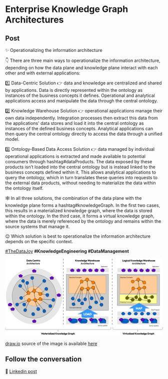 # Enterprise Knowledge Graph Architectures

## Post
✨ Operationalizing the information architecture

👇 There are three main ways to operationalize the information architecture, depending on how the data plane and knowledge plane interact with each other and with external applications:

1️⃣ Data-Centric Solution 👉 data and knowledge are centralized and shared by applications. Data is directly represented within the ontology as instances of the business concepts it defines. Operational and analytical applications access and manipulate the data through the central ontology.

2️⃣ Knowledge Warehouse Solution 👉 operational applications manage their own data independently. Integration processes then extract this data from the applications' data stores and load it into the central ontology as instances of the defined business concepts. Analytical applications can then query the central ontology directly to access the data through a unified model.

3️⃣ Ontology-Based Data Access Solution 👉 data managed by individual operational applications is extracted and made available to potential consumers through hashtag#dataProducts. The data exposed by these products isn’t loaded into the central ontology but is instead linked to the business concepts defined within it. This allows analytical applications to query the ontology, which in turn translates these queries into requests to the external data products, without needing to materialize the data within the ontology itself.

🕸 In all three solutions, the combination of the data plane with the knowledge plane forms a hashtag#knowledgeGraph. In the first two cases, this results in a materialized knowledge graph, where the data is stored within the ontology. In the third case, it forms a virtual knowledge graph, where the data is merely referenced by the ontology and remains within the source systems that manage it.

😉 Which solution is best to operationalize the information architecture depends on the specific context.

[#TheDataJoy](https://www.linkedin.com/feed/hashtag/?keywords=thedatajoy) **#KnowledgeEngineering #DataManagement**

![2024-P019-composability.png](/images/2024/2024-P053-ekg-architectures.png)

[draw.io](https://app.diagrams.net/) source of the image is available [here](/images/2024/2024.drawio) 

## Follow the conversation

🔵 [Linkedin post](https://www.linkedin.com/posts/andreagioia_dataproducts-knowledgegraph-thedatajoy-activity-7240035719644098560-hU-D)
